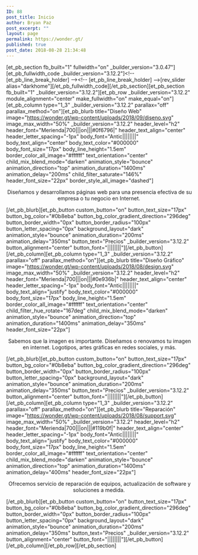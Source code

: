 ```yaml
---
ID: 88
post_title: Inicio
author: Bryan Paz
post_excerpt: ""
layout: page
permalink: https://wonder.gt/
published: true
post_date: 2018-08-28 21:34:48
---
```

[et_pb_section fb_built="1" fullwidth="on" _builder_version="3.0.47"][et_pb_fullwidth_code _builder_version="3.12.2"]&lt;!-- [et_pb_line_break_holder] --&gt;&lt;!-- [et_pb_line_break_holder] --&gt;[rev_slider alias=&quot;darkhome&quot;][/et_pb_fullwidth_code][/et_pb_section][et_pb_section fb_built="1" _builder_version="3.12.2"][et_pb_row _builder_version="3.12.2" module_alignment="center" make_fullwidth="on" make_equal="on"][et_pb_column type="1_3" _builder_version="3.12.2" parallax="off" parallax_method="on"][et_pb_blurb title="Diseño Web" image="https://wonder.gt/wp-content/uploads/2018/09/diseno.svg" image_max_width="50%" _builder_version="3.12.2" header_level="h2" header_font="Merienda|700|||on|||#0f6796|" header_text_align="center" header_letter_spacing="-1px" body_font="Antic||||||||" body_text_align="center" body_text_color="#000000" body_font_size="17px" body_line_height="1.5em" border_color_all_image="#ffffff" text_orientation="center" child_mix_blend_mode="darken" animation_style="bounce" animation_direction="top" animation_duration="1400ms" animation_delay="200ms" child_filter_saturate="146%" header_font_size="22px" border_style_all_image="dashed"]<p style="text-align: center;"><span>Diseñamos y desarrollamos </span>páginas web <span>para una presencia efectiva de su empresa o tu negocio en Internet. </span></p>[/et_pb_blurb][et_pb_button custom_button="on" button_text_size="17px" button_bg_color="#0b8eba" button_bg_color_gradient_direction="296deg" button_border_width="0px" button_border_radius="100px" button_letter_spacing="0px" background_layout="dark" animation_style="bounce" animation_duration="200ms" animation_delay="350ms" button_text="Precios" _builder_version="3.12.2" button_alignment="center" button_font="||||||||"][/et_pb_button][/et_pb_column][et_pb_column type="1_3" _builder_version="3.12.2" parallax="off" parallax_method="on"][et_pb_blurb title="Diseño Gráfico" image="https://wonder.gt/wp-content/uploads/2018/08/design.svg" image_max_width="50%" _builder_version="3.12.2" header_level="h2" header_font="Merienda|700|||on|||#0e936b|" header_text_align="center" header_letter_spacing="-1px" body_font="Antic||||||||" body_text_align="justify" body_text_color="#000000" body_font_size="17px" body_line_height="1.5em" border_color_all_image="#ffffff" text_orientation="center" child_filter_hue_rotate="167deg" child_mix_blend_mode="darken" animation_style="bounce" animation_direction="top" animation_duration="1400ms" animation_delay="350ms" header_font_size="22px"]<p style="text-align: center;">Sabemos que la imagen es importante. Diseñamos o renovamos tu imagen en internet. Logotipos, artes gráficas en redes sociales, y más.</p>[/et_pb_blurb][et_pb_button custom_button="on" button_text_size="17px" button_bg_color="#0b8eba" button_bg_color_gradient_direction="296deg" button_border_width="0px" button_border_radius="100px" button_letter_spacing="0px" background_layout="dark" animation_style="bounce" animation_duration="200ms" animation_delay="350ms" button_text="Precios" _builder_version="3.12.2" button_alignment="center" button_font="||||||||"][/et_pb_button][/et_pb_column][et_pb_column type="1_3" _builder_version="3.12.2" parallax="off" parallax_method="on"][et_pb_blurb title="Reparación" image="https://wonder.gt/wp-content/uploads/2018/08/support.svg" image_max_width="50%" _builder_version="3.12.2" header_level="h2" header_font="Merienda|700|||on|||#119b0f|" header_text_align="center" header_letter_spacing="-1px" body_font="Antic||||||||" body_text_align="justify" body_text_color="#000000" body_font_size="17px" body_line_height="1.5em" border_color_all_image="#ffffff" text_orientation="center" child_mix_blend_mode="darken" animation_style="bounce" animation_direction="top" animation_duration="1400ms" animation_delay="400ms" header_font_size="22px"]<p style="text-align: center;">Ofrecemos servicio de reparación de equipos, actualización de software y soluciones a medida. </p>[/et_pb_blurb][et_pb_button custom_button="on" button_text_size="17px" button_bg_color="#0b8eba" button_bg_color_gradient_direction="296deg" button_border_width="0px" button_border_radius="100px" button_letter_spacing="0px" background_layout="dark" animation_style="bounce" animation_duration="200ms" animation_delay="350ms" button_text="Precios" _builder_version="3.12.2" button_alignment="center" button_font="||||||||"][/et_pb_button][/et_pb_column][/et_pb_row][/et_pb_section]